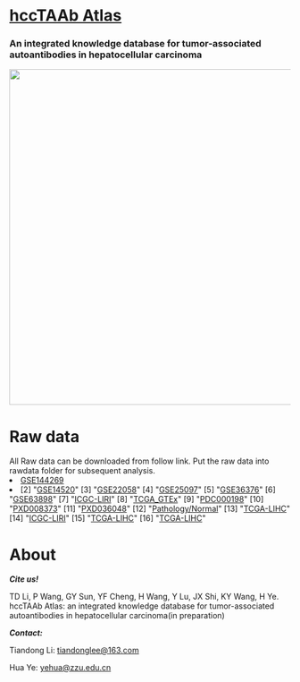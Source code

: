 <h1><a href="http://nscc.zzu.edu.cn/hccTAAb/">hccTAAb Atlas </a></h1>

### An integrated knowledge database for tumor-associated autoantibodies in hepatocellular carcinoma

<img src="https://github.com/tiandongli/hccTAAb/blob/main/www/0_flow%20diagram.png" style='width: 600px; height: auto;'>

<h1>Raw data</h1>
All Raw data can be downloaded from follow link. Put the raw data into rawdata folder for subsequent analysis.
<li><a href='https://www.ncbi.nlm.nih.gov/geo/query/acc.cgi?acc=GSE144269'>GSE144269</a><li>        
 [2] "<a href='https://www.ncbi.nlm.nih.gov/geo/query/acc.cgi?acc=gse14520'>GSE14520</a>"             
 [3] "<a href='https://www.ncbi.nlm.nih.gov/geo/query/acc.cgi?acc=GSE22058'>GSE22058</a>"             
 [4] "<a href='https://www.ncbi.nlm.nih.gov/geo/query/acc.cgi?acc=GSE25097'>GSE25097</a>"             
 [5] "<a href='https://www.ncbi.nlm.nih.gov/geo/query/acc.cgi?acc=GSE36376'>GSE36376</a>"             
 [6] "<a href='https://www.ncbi.nlm.nih.gov/geo/query/acc.cgi?acc=GSE63898'>GSE63898</a>"             
 [7] "<a href='https://xenabrowser.net/datapages/'>ICGC-LIRI</a>"                                     
 [8] "<a href='https://xenabrowser.net/datapages/'>TCGA_GTEx</a>"                                     
 [9] "<a href='https://proteomic.datacommons.cancer.gov/pdc/study/PDC000198'>PDC000198</a>"           
[10] "<a href='https://proteomecentral.proteomexchange.org/cgi/GetDataset?ID=PXD008373'>PXD008373</a>"
[11] "<a href='https://proteomecentral.proteomexchange.org/cgi/GetDataset?ID=PXD036048'>PXD036048</a>"
[12] "<a href='https://www.proteinatlas.org/about/download'>Pathology/Normal</a>"                     
[13] "<a href='https://portal.gdc.cancer.gov/'>TCGA-LIHC</a>"                                         
[14] "<a href='https://dcc.icgc.org/projects/LIRI-JP'>ICGC-LIRI</a>"                                  
[15] "<a href='https://portal.gdc.cancer.gov/'>TCGA-LIHC</a>"                                         
[16] "<a href='https://portal.gdc.cancer.gov/'>TCGA-LIHC</a>"



<h1>About</h1>

***Cite us!***

TD Li, P Wang, GY Sun, YF Cheng, H Wang, Y Lu, JX Shi, KY Wang, H Ye. hccTAAb Atlas: an integrated knowledge database for tumor-associated autoantibodies in hepatocellular carcinoma(in preparation)

***Contact:***

Tiandong Li: tiandonglee@163.com

Hua Ye: yehua@zzu.edu.cn

